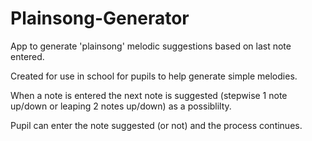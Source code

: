 # Plainsong-Generator
App to generate 'plainsong' melodic suggestions based on last note entered.

Created for use in school for pupils to help generate simple melodies.

When a note is entered the next note is suggested (stepwise 1 note up/down or leaping 2 notes up/down) as a possiblilty.

Pupil can enter the note suggested (or not) and the process continues.
